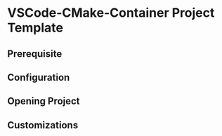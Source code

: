 # VSCode-CMake-Container Project Template #

## Prerequisite ##

## Configuration ##

## Opening Project ##

## Customizations ##


